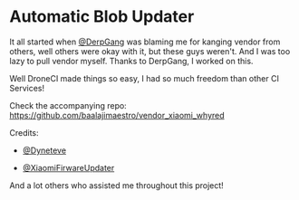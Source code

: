 # Automatic Blob Updater

It all started when [@DerpGang](https://github.com/DerpGang) was blaming me for kanging vendor from others, well others were okay with it, but these guys weren't. And I was too lazy to pull vendor myself. Thanks to DerpGang, I worked on this.

Well DroneCI made things so easy, I had so much freedom than other CI Services!

Check the accompanying repo: https://github.com/baalajimaestro/vendor_xiaomi_whyred

Credits:

* [@Dyneteve](https://github.com/Dyneteve)

* [@XiaomiFirwareUpdater](https://github.com/XiaomiFirmwareUpdater)

And a lot others who assisted me throughout this project!
